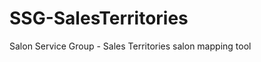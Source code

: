 SSG-SalesTerritories
====================

Salon Service Group - Sales Territories salon mapping tool
